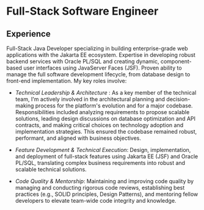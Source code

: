 # Full-Stack Software Engineer

## Experience

Full-Stack Java Developer specializing in building enterprise-grade web applications with the Jakarta EE ecosystem.
Expertise in developing robust backend services with Oracle PL/SQL and creating dynamic, component-based user interfaces using JavaServer Faces (JSF). Proven ability to manage the full software development lifecycle, from database design to front-end implementation.
My key roles involve:

- _Technical Leadership & Architecture_ : As a key member of the technical team, I'm actively involved in the architectural planning and decision-making process for the platform's evolution and for a major codebase. Responsibilities included analyzing requirements to propose scalable solutions, leading design discussions on database optimization and API contracts, and making critical choices on technology adoption and implementation strategies. This ensured the codebase remained robust, performant, and aligned with business objectives.

- _Feature Development & Technical Execution_: Design, implementation, and deployment of full-stack features using Jakarta EE (JSF) and Oracle PL/SQL, translating complex business requirements into robust and scalable technical solutions.

- _Code Quality & Mentorship_: Maintaining and improving code quality by managing and conducting rigorous code reviews, establishing best practices (e.g., SOLID principles, Design Patterns), and mentoring fellow developers to elevate team-wide code integrity and knowledge.
